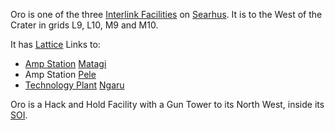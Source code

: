 Oro is one of the three [Interlink Facilities](../locations/Interlink.md) on
[Searhus](../locations/Searhus.md). It is to the West of the Crater in grids L9,
L10, M9 and M10.

It has [Lattice](../terminology/Lattice.md) Links to:

- [Amp Station](../locations/Amp_Station.md) [Matagi](Matagi.md)
- Amp Station [Pele](Pele.md)
- [Technology Plant](../locations/Technology_Plant.md) [Ngaru](Ngaru.md)

Oro is a Hack and Hold Facility with a Gun Tower to its North West, inside its
[SOI](../locations/Sphere_of_Influence.md).

<!--[Category:Facilities](Category:Facilities.md)-->
